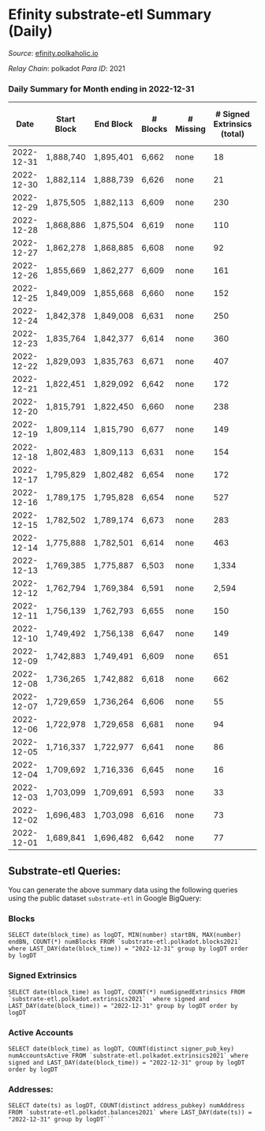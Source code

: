 # Efinity substrate-etl Summary (Daily)

_Source_: [efinity.polkaholic.io](https://efinity.polkaholic.io)

*Relay Chain*: polkadot
*Para ID*: 2021



### Daily Summary for Month ending in 2022-12-31


| Date | Start Block | End Block | # Blocks | # Missing | # Signed Extrinsics (total) | # Active Accounts | # Addresses with Balances | # Events | # Transfers | # XCM Transfers In | # XCM Transfers Out |
| ---- | ----------- | --------- | -------- | --------- | --------------------------- | ----------------- | ------------------------- | -------- | ----------- | ------------------ | ------------------- |
| 2022-12-31 | 1,888,740 | 1,895,401 | 6,662 | none  | 18 | 12 | 15,846 | 13,463 | 5  |   |   |
| 2022-12-30 | 1,882,114 | 1,888,739 | 6,626 | none  | 21 | 18 | 15,843 | 13,390 | 9  |   |   |
| 2022-12-29 | 1,875,505 | 1,882,113 | 6,609 | none  | 230 | 11 | 15,842 | 15,350 | 12  |   |   |
| 2022-12-28 | 1,868,886 | 1,875,504 | 6,619 | none  | 110 | 18 | 15,841 | 14,144 | 18  |   |   |
| 2022-12-27 | 1,862,278 | 1,868,885 | 6,608 | none  | 92 | 17 | 15,838 | 13,994 | 9  |   |   |
| 2022-12-26 | 1,855,669 | 1,862,277 | 6,609 | none  | 161 | 20 | 15,835 | 14,622 | 14  |   |   |
| 2022-12-25 | 1,849,009 | 1,855,668 | 6,660 | none  | 152 | 13 |  | 14,655 | 13  |   |   |
| 2022-12-24 | 1,842,378 | 1,849,008 | 6,631 | none  | 250 | 19 |  | 15,491 | 22  |   |   |
| 2022-12-23 | 1,835,764 | 1,842,377 | 6,614 | none  | 360 | 17 |  | 16,455 | 18  |   |   |
| 2022-12-22 | 1,829,093 | 1,835,763 | 6,671 | none  | 407 | 13 |  | 16,992 | 18  |   |   |
| 2022-12-21 | 1,822,451 | 1,829,092 | 6,642 | none  | 172 | 28 |  | 14,665 | 26  |   |   |
| 2022-12-20 | 1,815,791 | 1,822,450 | 6,660 | none  | 238 | 18 |  | 15,214 | 25  |   |   |
| 2022-12-19 | 1,809,114 | 1,815,790 | 6,677 | none  | 149 | 20 |  | 14,610 | 19  |   |   |
| 2022-12-18 | 1,802,483 | 1,809,113 | 6,631 | none  | 154 | 10 |  | 17,605 | 16  |   |   |
| 2022-12-17 | 1,795,829 | 1,802,482 | 6,654 | none  | 172 | 11 | 15,811 | 16,837 | 17  |   |   |
| 2022-12-16 | 1,789,175 | 1,795,828 | 6,654 | none  | 527 | 12 | 15,808 | 17,716 | 25  |   |   |
| 2022-12-15 | 1,782,502 | 1,789,174 | 6,673 | none  | 283 | 16 | 15,805 | 15,815 | 19  |   |   |
| 2022-12-14 | 1,775,888 | 1,782,501 | 6,614 | none  | 463 | 7 | 15,803 | 17,424 | 22  |   |   |
| 2022-12-13 | 1,769,385 | 1,775,887 | 6,503 | none  | 1,334 | 13 | 15,802 | 25,952 | 52  |   |   |
| 2022-12-12 | 1,762,794 | 1,769,384 | 6,591 | none  | 2,594 | 19 |  | 42,836 | 39  |   |   |
| 2022-12-11 | 1,756,139 | 1,762,793 | 6,655 | none  | 150 | 12 | 15,794 | 14,627 | 9  |   |   |
| 2022-12-10 | 1,749,492 | 1,756,138 | 6,647 | none  | 149 | 13 |  | 14,604 | 14  |   |   |
| 2022-12-09 | 1,742,883 | 1,749,491 | 6,609 | none  | 651 | 17 |  | 19,118 | 34  |   |   |
| 2022-12-08 | 1,736,265 | 1,742,882 | 6,618 | none  | 662 | 20 |  | 19,439 | 30  |   |   |
| 2022-12-07 | 1,729,659 | 1,736,264 | 6,606 | none  | 55 | 14 |  | 13,650 | 8  |   |   |
| 2022-12-06 | 1,722,978 | 1,729,658 | 6,681 | none  | 94 | 28 |  | 13,969 | 24  |   |   |
| 2022-12-05 | 1,716,337 | 1,722,977 | 6,641 | none  | 86 | 20 |  | 13,901 | 11  |   |   |
| 2022-12-04 | 1,709,692 | 1,716,336 | 6,645 | none  | 16 | 7 | 15,772 | 13,414 | 5  | 1  |   |
| 2022-12-03 | 1,703,099 | 1,709,691 | 6,593 | none  | 33 | 18 |  | 13,397 | 10  |   |   |
| 2022-12-02 | 1,696,483 | 1,703,098 | 6,616 | none  | 73 | 20 |  | 13,699 | 18  |   |   |
| 2022-12-01 | 1,689,841 | 1,696,482 | 6,642 | none  | 77 | 20 |  | 13,848 | 10  |   |   |

## Substrate-etl Queries:
You can generate the above summary data using the following queries using the public dataset `substrate-etl` in Google BigQuery:


### Blocks
```
SELECT date(block_time) as logDT, MIN(number) startBN, MAX(number) endBN, COUNT(*) numBlocks FROM `substrate-etl.polkadot.blocks2021`  where LAST_DAY(date(block_time)) = "2022-12-31" group by logDT order by logDT
```


### Signed Extrinsics
```
SELECT date(block_time) as logDT, COUNT(*) numSignedExtrinsics FROM `substrate-etl.polkadot.extrinsics2021`  where signed and LAST_DAY(date(block_time)) = "2022-12-31" group by logDT order by logDT
```


### Active Accounts
```
SELECT date(block_time) as logDT, COUNT(distinct signer_pub_key) numAccountsActive FROM `substrate-etl.polkadot.extrinsics2021` where signed and LAST_DAY(date(block_time)) = "2022-12-31" group by logDT order by logDT
```


### Addresses:
```
SELECT date(ts) as logDT, COUNT(distinct address_pubkey) numAddress FROM `substrate-etl.polkadot.balances2021` where LAST_DAY(date(ts)) = "2022-12-31" group by logDT```

